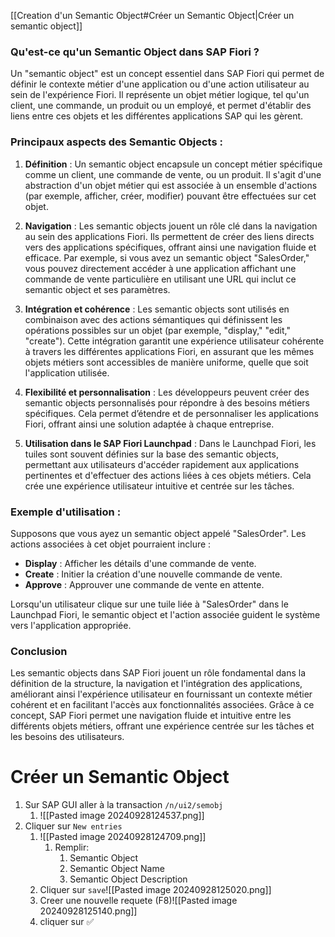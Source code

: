 [[Creation d'un Semantic Object#Créer un Semantic Object|Créer un semantic object]]

### **Qu'est-ce qu'un Semantic Object dans SAP Fiori ?**

Un "semantic object" est un concept essentiel dans SAP Fiori qui permet de définir le contexte métier d'une application ou d'une action utilisateur au sein de l'expérience Fiori. Il représente un objet métier logique, tel qu'un client, une commande, un produit ou un employé, et permet d'établir des liens entre ces objets et les différentes applications SAP qui les gèrent.

### **Principaux aspects des Semantic Objects :**

1. **Définition** : Un semantic object encapsule un concept métier spécifique comme un client, une commande de vente, ou un produit. Il s'agit d'une abstraction d'un objet métier qui est associée à un ensemble d'actions (par exemple, afficher, créer, modifier) pouvant être effectuées sur cet objet.

2. **Navigation** : Les semantic objects jouent un rôle clé dans la navigation au sein des applications Fiori. Ils permettent de créer des liens directs vers des applications spécifiques, offrant ainsi une navigation fluide et efficace. Par exemple, si vous avez un semantic object "SalesOrder," vous pouvez directement accéder à une application affichant une commande de vente particulière en utilisant une URL qui inclut ce semantic object et ses paramètres.

3. **Intégration et cohérence** : Les semantic objects sont utilisés en combinaison avec des actions sémantiques qui définissent les opérations possibles sur un objet (par exemple, "display," "edit," "create"). Cette intégration garantit une expérience utilisateur cohérente à travers les différentes applications Fiori, en assurant que les mêmes objets métiers sont accessibles de manière uniforme, quelle que soit l'application utilisée.

4. **Flexibilité et personnalisation** : Les développeurs peuvent créer des semantic objects personnalisés pour répondre à des besoins métiers spécifiques. Cela permet d’étendre et de personnaliser les applications Fiori, offrant ainsi une solution adaptée à chaque entreprise.

5. **Utilisation dans le SAP Fiori Launchpad** : Dans le Launchpad Fiori, les tuiles sont souvent définies sur la base des semantic objects, permettant aux utilisateurs d'accéder rapidement aux applications pertinentes et d'effectuer des actions liées à ces objets métiers. Cela crée une expérience utilisateur intuitive et centrée sur les tâches.

### **Exemple d'utilisation :**

Supposons que vous ayez un semantic object appelé "SalesOrder". Les actions associées à cet objet pourraient inclure :
- **Display** : Afficher les détails d'une commande de vente.
- **Create** : Initier la création d'une nouvelle commande de vente.
- **Approve** : Approuver une commande de vente en attente.

Lorsqu'un utilisateur clique sur une tuile liée à "SalesOrder" dans le Launchpad Fiori, le semantic object et l'action associée guident le système vers l'application appropriée.

### **Conclusion**

Les semantic objects dans SAP Fiori jouent un rôle fondamental dans la définition de la structure, la navigation et l'intégration des applications, améliorant ainsi l'expérience utilisateur en fournissant un contexte métier cohérent et en facilitant l'accès aux fonctionnalités associées. Grâce à ce concept, SAP Fiori permet une navigation fluide et intuitive entre les différents objets métiers, offrant une expérience centrée sur les tâches et les besoins des utilisateurs.


# Créer un Semantic Object

1. Sur SAP GUI aller à la transaction `/n/ui2/semobj`
	1. ![[Pasted image 20240928124537.png]]
2. Cliquer sur `New entries`
	1. ![[Pasted image 20240928124709.png]]
		1. Remplir:
			1. Semantic Object
			2. Semantic Object Name
			3. Semantic Object Description
	2. Cliquer sur ``save``![[Pasted image 20240928125020.png]]
	3. Creer une nouvelle requete (F8)![[Pasted image 20240928125140.png]]
	4. cliquer sur ✅